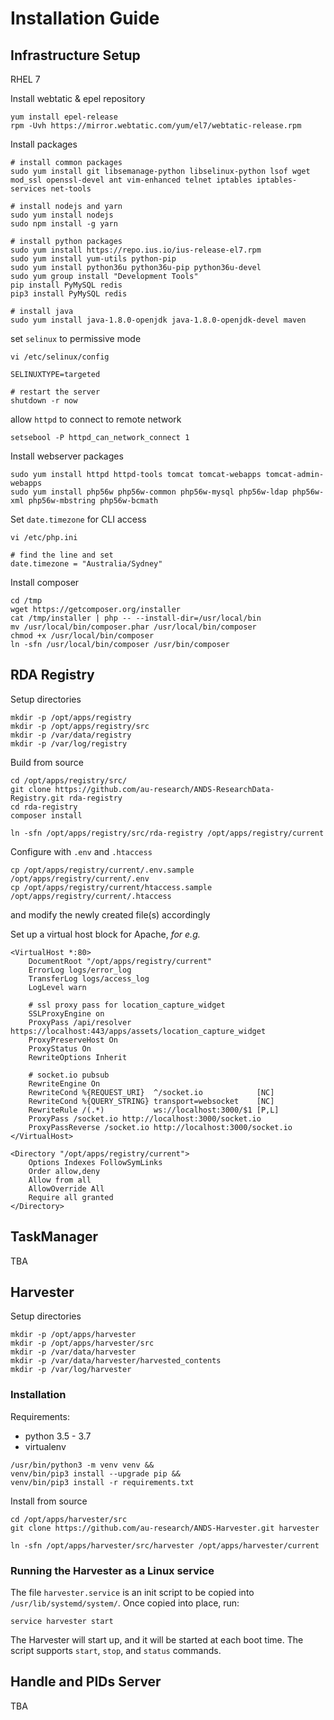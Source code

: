 # Installation Guide

## Infrastructure Setup
RHEL 7

Install webtatic & epel repository
```shell
yum install epel-release
rpm -Uvh https://mirror.webtatic.com/yum/el7/webtatic-release.rpm
```

Install packages
```shell
# install common packages
sudo yum install git libsemanage-python libselinux-python lsof wget mod_ssl openssl-devel ant vim-enhanced telnet iptables iptables-services net-tools

# install nodejs and yarn
sudo yum install nodejs
sudo npm install -g yarn

# install python packages
sudo yum install https://repo.ius.io/ius-release-el7.rpm
sudo yum install yum-utils python-pip
sudo yum install python36u python36u-pip python36u-devel
sudo yum group install "Development Tools"
pip install PyMySQL redis
pip3 install PyMySQL redis

# install java
sudo yum install java-1.8.0-openjdk java-1.8.0-openjdk-devel maven
```

set `selinux` to permissive mode
```shell
vi /etc/selinux/config

SELINUXTYPE=targeted

# restart the server
shutdown -r now
```

allow `httpd` to connect to remote network
```shell
setsebool -P httpd_can_network_connect 1
```

Install webserver packages
```shell
sudo yum install httpd httpd-tools tomcat tomcat-webapps tomcat-admin-webapps
sudo yum install php56w php56w-common php56w-mysql php56w-ldap php56w-xml php56w-mbstring php56w-bcmath
```

Set `date.timezone` for CLI access
```shell
vi /etc/php.ini

# find the line and set
date.timezone = "Australia/Sydney"
```

Install composer
```shell
cd /tmp
wget https://getcomposer.org/installer
cat /tmp/installer | php -- --install-dir=/usr/local/bin
mv /usr/local/bin/composer.phar /usr/local/bin/composer
chmod +x /usr/local/bin/composer
ln -sfn /usr/local/bin/composer /usr/bin/composer
```

## RDA Registry
Setup directories
```shell
mkdir -p /opt/apps/registry
mkdir -p /opt/apps/registry/src
mkdir -p /var/data/registry
mkdir -p /var/log/registry
```

Build from source
```shell
cd /opt/apps/registry/src/
git clone https://github.com/au-research/ANDS-ResearchData-Registry.git rda-registry
cd rda-registry
composer install

ln -sfn /opt/apps/registry/src/rda-registry /opt/apps/registry/current 
```

Configure with `.env` and `.htaccess`
```shell
cp /opt/apps/registry/current/.env.sample /opt/apps/registry/current/.env
cp /opt/apps/registry/current/htaccess.sample /opt/apps/registry/current/.htaccess
```
and modify the newly created file(s) accordingly

Set up a virtual host block for Apache, _for e.g._
```shell
<VirtualHost *:80>
    DocumentRoot "/opt/apps/registry/current"
    ErrorLog logs/error_log
    TransferLog logs/access_log
    LogLevel warn
    
    # ssl proxy pass for location_capture_widget
    SSLProxyEngine on
    ProxyPass /api/resolver https://localhost:443/apps/assets/location_capture_widget
    ProxyPreserveHost On
    ProxyStatus On
    RewriteOptions Inherit

    # socket.io pubsub
    RewriteEngine On
    RewriteCond %{REQUEST_URI}  ^/socket.io            [NC]
    RewriteCond %{QUERY_STRING} transport=websocket    [NC]
    RewriteRule /(.*)           ws://localhost:3000/$1 [P,L]
    ProxyPass /socket.io http://localhost:3000/socket.io
    ProxyPassReverse /socket.io http://localhost:3000/socket.io
</VirtualHost>

<Directory "/opt/apps/registry/current">
    Options Indexes FollowSymLinks
    Order allow,deny
    Allow from all
    AllowOverride All
    Require all granted
</Directory>
```
## TaskManager
TBA

## Harvester
Setup directories
```shell
mkdir -p /opt/apps/harvester
mkdir -p /opt/apps/harvester/src
mkdir -p /var/data/harvester
mkdir -p /var/data/harvester/harvested_contents
mkdir -p /var/log/harvester
```
### Installation
Requirements:
* python 3.5 - 3.7
* virtualenv 

```
/usr/bin/python3 -m venv venv && 
venv/bin/pip3 install --upgrade pip && 
venv/bin/pip3 install -r requirements.txt
```
Install from source
```shell
cd /opt/apps/harvester/src
git clone https://github.com/au-research/ANDS-Harvester.git harvester

ln -sfn /opt/apps/harvester/src/harvester /opt/apps/harvester/current 
```
### Running the Harvester as a Linux service

The file `harvester.service` is an init script to be copied into
`/usr/lib/systemd/system/`. Once copied into place, run:
 
 ```
 service harvester start
 ```

The Harvester will start up, and it will be started at each boot time.
The script supports `start`, `stop`, and `status` commands.

## Handle and PIDs Server
TBA